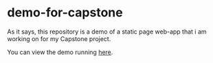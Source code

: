 # demo-for-capstone

As it says, this repository is a demo of a static page web-app that i am working on for my Capstone project.

You can view the demo running [here](http://entropyhaos.github.io/demo-for-capstone).
